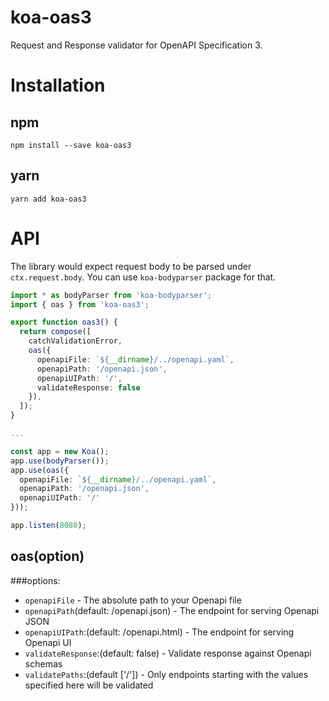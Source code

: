 # koa-oas3
Request and Response validator for OpenAPI Specification 3.

# Installation
## npm
```
npm install --save koa-oas3
```
## yarn
```
yarn add koa-oas3
```

# API
The library would expect request body to be parsed under `ctx.request.body`. You can use `koa-bodyparser` package for that.

```ts
import * as bodyParser from 'koa-bodyparser';
import { oas } from 'koa-oas3';

export function oas3() {
  return compose([
    catchValidationError,
    oas({
      openapiFile: `${__dirname}/../openapi.yaml`,
      openapiPath: '/openapi.json',
      openapiUIPath: '/',
      validateResponse: false
    }),
  ]);
}

...

const app = new Koa();
app.use(bodyParser());
app.use(oas({
  openapiFile: `${__dirname}/../openapi.yaml`,
  openapiPath: '/openapi.json',
  openapiUIPath: '/'
}));

app.listen(8080);
```

## oas(option)

###options:

* `openapiFile` - The absolute path to your Openapi file
* `openapiPath`(default: /openapi.json) - The endpoint for serving Openapi JSON
* `openapiUIPath`:(default: /openapi.html) - The endpoint for serving Openapi UI
* `validateResponse`:(default: false) - Validate response against Openapi schemas
* `validatePaths`:(default ['/']) - Only endpoints starting with the values specified here will be validated
